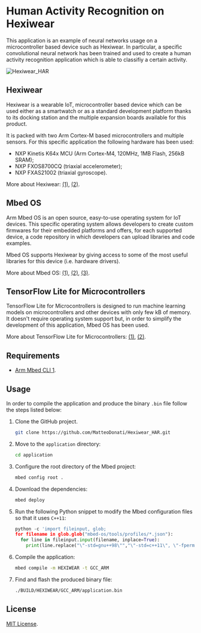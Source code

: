 # Human Activity Recognition on Hexiwear

This application is an example of neural networks usage on a microcontroller based device such as Hexiwear. In particular, a specific convolutional neural network has been trained and used to create a human activity recognition application which is able to classifiy a certain activity.

![Hexiwear_HAR](https://user-images.githubusercontent.com/57544668/115050006-9cc33f80-9edb-11eb-8de6-0d8e4ced8e1c.png)

## Hexiwear

Hexiwear is a wearable IoT, microcontroller based device which can be used either as a smartwatch or as a standard development platform thanks to its docking station and the multiple expansion boards available for this product.

It is packed with two Arm Cortex-M based microcontrollers and multiple sensors. For this specific application the following hardware has been used:

- NXP Kinetis K64x MCU (Arm Cortex-M4, 120MHz, 1MB Flash, 256kB SRAM);
- NXP FXOS8700CQ (triaxial accelerometer);
- NXP FXAS21002 (triaxial gyroscope).

More about Hexiwear: [(1)](https://www.mikroe.com/hexiwear), [(2)](https://github.com/MikroElektronika/HEXIWEAR).

## Mbed OS

Arm Mbed OS is an open source, easy-to-use operating system for IoT devices. This specific operating system allows developers to create custom firmwares for their embedded platforms and offers, for each supported device, a code repository in which developers can upload libraries and code examples.

Mbed OS supports Hexiwear by giving access to some of the most useful libraries for this device (i.e. hardware drivers).

More about Mbed OS: [(1)](https://os.mbed.com/mbed-os/), [(2)](https://github.com/ARMmbed/mbed-os), [(3)](https://os.mbed.com/platforms/Hexiwear/).

## TensorFlow Lite for Microcontrollers

TensorFlow Lite for Microcontrollers is designed to run machine learning models on microcontrollers and other devices with only few kB of memory. It doesn't require operating system support but, in order to simplify the development of this application, Mbed OS has been used.

More about TensorFlow Lite for Microcontrollers: [(1)](https://www.tensorflow.org/lite/microcontrollers), [(2)](https://github.com/tensorflow/tensorflow/tree/master/tensorflow/lite/micro).

## Requirements

- [Arm Mbed CLI 1](https://os.mbed.com/docs/mbed-os/v6.9/build-tools/mbed-cli-1.html).

## Usage

In order to compile the application and produce the binary `.bin` file follow the steps listed below:

1. Clone the GitHub project.

   ```bash
   git clone https://github.com/MatteoDonati/Hexiwear_HAR.git
   ```

2. Move to the `application` directory:

   ```bash
   cd application
   ```

3. Configure the root directory of the Mbed project:

   ```bash
   mbed config root .
   ```

4. Download the dependencies:

   ```bash
   mbed deploy
   ```

5. Run the following Python snippet to modify the Mbed configuration files so that it uses `C++11`:

   ```python
   python -c 'import fileinput, glob;
   for filename in glob.glob("mbed-os/tools/profiles/*.json"):
     for line in fileinput.input(filename, inplace=True):
       print(line.replace("\"-std=gnu++98\"","\"-std=c++11\", \"-fpermissive\""))'
   ```

6. Compile the application:

   ```bash
   mbed compile -m HEXIWEAR -t GCC_ARM
   ```

7. Find and flash the produced binary file:

   ```bash
   ./BUILD/HEXIWEAR/GCC_ARM/application.bin
   ```

## License

[MIT License](https://github.com/MatteoDonati/Hexiwear_HAR/blob/main/LICENSE).
